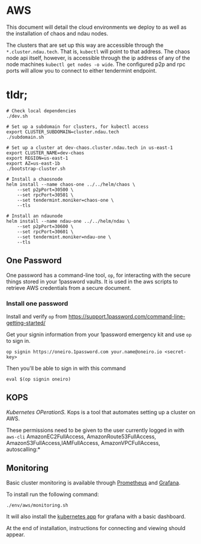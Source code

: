 # AWS

This document will detail the cloud environments we deploy to as well as the installation of chaos and ndau nodes.

The clusters that are set up this way are accessible through the `*.cluster.ndau.tech`. That is, `kubectl` will point to that address. The chaos node api itself, however, is accessible through the ip address of any of the node machines `kubectl get nodes -o wide`. The configured p2p and rpc ports will allow you to connect to either tendermint endpoint.

# tldr;

```
# Check local dependencies
./dev.sh

# Set up a subdomain for clusters, for kubectl access
export CLUSTER_SUBDOMAIN=cluster.ndau.tech
./subdomain.sh

# Set up a cluster at dev-chaos.cluster.ndau.tech in us-east-1
export CLUSTER_NAME=dev-chaos
export REGION=us-east-1
export AZ=us-east-1b
./bootstrap-cluster.sh

# Install a chaosnode
helm install --name chaos-one ../../helm/chaos \
    --set p2pPort=30500 \
    --set rpcPort=30501 \
    --set tendermint.moniker=chaos-one \
    --tls

# Install an ndaunode
helm install --name ndau-one ../../helm/ndau \
    --set p2pPort=30600 \
    --set rpcPort=30601 \
    --set tendermint.moniker=ndau-one \
    --tls

```

## One Password

One password has a command-line tool, `op`, for interacting with the secure things stored in your 1password vaults. It is used in the aws scripts to retrieve AWS credentials from a secure document.

### Install one password

Install and verify `op` from https://support.1password.com/command-line-getting-started/

Get your signin information from your 1password emergency kit and use `op` to sign in.

```
op signin https://oneiro.1password.com your.name@oneiro.io <secret-key>
```

Then you'll be able to sign in with this command

```
eval $(op signin oneiro)
```

## KOPS

_Kubernetes OPerationS._ Kops is a tool that automates setting up a cluster on AWS.

These permissions need to be given to the user currently logged in with `aws-cli`
AmazonEC2FullAccess, AmazonRoute53FullAccess, AmazonS3FullAccess,IAMFullAccess, AmazonVPCFullAccess, autoscalling:*

## Monitoring

Basic cluster monitoring is available through [Prometheus](https://prometheus.io/) and [Grafana](https://grafana.com/).

To install run the following command:

```
./env/aws/monitoring.sh
```

It will also install the [kubernetes app](https://grafana.com/plugins/grafana-kubernetes-app) for grafana with a basic dashboard.

At the end of installation, instructions for connecting and viewing should appear.
